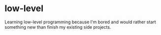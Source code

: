 # low-level
Learning low-level programming because I'm bored and would rather start something new than finish my existing side projects.
